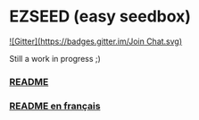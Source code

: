 EZSEED (easy seedbox)
===
[![Gitter](https://badges.gitter.im/Join Chat.svg)](https://gitter.im/ezseed/ezseed?utm_source=badge&utm_medium=badge&utm_campaign=pr-badge&utm_content=badge)

Still a work in progress ;)

### [README](https://github.com/ezseed/ezseed/tree/master/docs/en)
### [README en français](https://github.com/ezseed/ezseed/tree/master/docs/fr)
